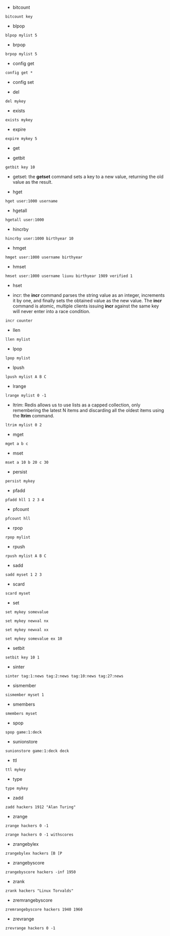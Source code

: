 - bitcount
```
bitcount key
```

- blpop
```
blpop mylist 5
```

- brpop
```
brpop mylist 5
```

- config get
```
config get *
```

- config set

- del
```
del mykey
```

- exists
```
exists mykey
```

- expire
```
expire mykey 5
```

- get

- getbit
```
getbit key 10
```

- getset: the **getset** command sets a key to a new value, returning the old value as the result.

- hget
```
hget user:1000 username
```

- hgetall
```
hgetall user:1000
```

- hincrby
```
hincrby user:1000 birthyear 10
```

- hmget
```
hmget user:1000 username birthyear
```

- hmset
```
hmset user:1000 username liuxu birthyear 1989 verified 1
```

- hset

- incr: the **incr** command parses the string value as an integer, increments it by one, and finally sets the obtained value as the new value. The **incr** command is atomic, multiple clients issuing **incr** against the same key will never enter into a race condition.
```
incr counter
```

- llen
```
llen mylist
```

- lpop
```
lpop mylist
```

- lpush
```
lpush mylist A B C
```

- lrange
```
lrange mylist 0 -1
```

- ltrim: Redis allows us to use lists as a capped collection, only remembering the latest N items and discarding all the oldest items using the **ltrim** command.
```
ltrim mylist 0 2
```

- mget
```
mget a b c
```

- mset
```
mset a 10 b 20 c 30
```

- persist
```
persist mykey
```

- pfadd
```
pfadd hll 1 2 3 4
```

- pfcount
```
pfcount hll
```

- rpop
```
rpop mylist
```

- rpush
```
rpush mylist A B C
```

- sadd
```
sadd myset 1 2 3
```

- scard
```
scard myset
```

- set
```
set mykey somevalue

set mykey newval nx

set mykey newval xx

set mykey somevalue ex 10
```

- setbit
```
setbit key 10 1
```

- sinter
```
sinter tag:1:news tag:2:news tag:10:news tag:27:news
```

- sismember
```
sismember myset 1
```

- smembers
```
smembers myset
```

- spop
```
spop game:1:deck
```

- sunionstore
```
sunionstore game:1:deck deck
```

- ttl
```
ttl mykey
```

- type
```
type mykey
```

- zadd
```
zadd hackers 1912 "Alan Turing"
```

- zrange
```
zrange hackers 0 -1

zrange hackers 0 -1 withscores
```

- zrangebylex
```
zrangebylex hackers [B [P
```

- zrangebyscore
```
zrangebyscore hackers -inf 1950
```

- zrank
```
zrank hackers "Linux Torvalds"
```

- zremrangebyscore
```
zremrangebyscore hackers 1940 1960
```

- zrevrange
```
zrevrange hackers 0 -1
```